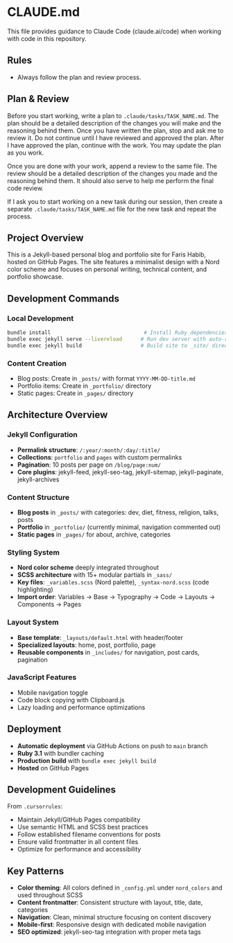 # CLAUDE.md

This file provides guidance to Claude Code (claude.ai/code) when working with code in this repository.

## Rules

- Always follow the plan and review process.

## Plan & Review

Before you start working, write a plan to `.claude/tasks/TASK_NAME.md`. The plan should be a detailed description of the changes you will make and the reasoning behind them. Once you have written the plan, stop and ask me to review it. Do not continue until I have reviewed and approved the plan. After I have approved the plan, continue with the work. You may update the plan as you work.

Once you are done with your work, append a review to the same file. The review should be a detailed description of the changes you made and the reasoning behind them. It should also serve to help me perform the final code review.

If I ask you to start working on a new task during our session, then create a separate `.claude/tasks/TASK_NAME.md` file for the new task and repeat the process.

## Project Overview

This is a Jekyll-based personal blog and portfolio site for Faris Habib, hosted on GitHub Pages. The site features a minimalist design with a Nord color scheme and focuses on personal writing, technical content, and portfolio showcase.

## Development Commands

### Local Development

```bash
bundle install                              # Install Ruby dependencies
bundle exec jekyll serve --livereload      # Run dev server with auto-reload at localhost:4000
bundle exec jekyll build                   # Build site to _site/ directory
```

### Content Creation

- Blog posts: Create in `_posts/` with format `YYYY-MM-DD-title.md`
- Portfolio items: Create in `_portfolio/` directory
- Static pages: Create in `_pages/` directory

## Architecture Overview

### Jekyll Configuration

- **Permalink structure**: `/:year/:month/:day/:title/`
- **Collections**: `portfolio` and `pages` with custom permalinks
- **Pagination**: 10 posts per page on `/blog/page:num/`
- **Core plugins**: jekyll-feed, jekyll-seo-tag, jekyll-sitemap, jekyll-paginate, jekyll-archives

### Content Structure

- **Blog posts** in `_posts/` with categories: dev, diet, fitness, religion, talks, posts
- **Portfolio** in `_portfolio/` (currently minimal, navigation commented out)
- **Static pages** in `_pages/` for about, archive, categories

### Styling System

- **Nord color scheme** deeply integrated throughout
- **SCSS architecture** with 15+ modular partials in `_sass/`
- **Key files**: `_variables.scss` (Nord palette), `_syntax-nord.scss` (code highlighting)
- **Import order**: Variables → Base → Typography → Code → Layouts → Components → Pages

### Layout System

- **Base template**: `_layouts/default.html` with header/footer
- **Specialized layouts**: home, post, portfolio, page
- **Reusable components** in `_includes/` for navigation, post cards, pagination

### JavaScript Features

- Mobile navigation toggle
- Code block copying with Clipboard.js
- Lazy loading and performance optimizations

## Deployment

- **Automatic deployment** via GitHub Actions on push to `main` branch
- **Ruby 3.1** with bundler caching
- **Production build** with `bundle exec jekyll build`
- **Hosted** on GitHub Pages

## Development Guidelines

From `.cursorrules`:

- Maintain Jekyll/GitHub Pages compatibility
- Use semantic HTML and SCSS best practices
- Follow established filename conventions for posts
- Ensure valid frontmatter in all content files
- Optimize for performance and accessibility

## Key Patterns

- **Color theming**: All colors defined in `_config.yml` under `nord_colors` and used throughout SCSS
- **Content frontmatter**: Consistent structure with layout, title, date, categories
- **Navigation**: Clean, minimal structure focusing on content discovery
- **Mobile-first**: Responsive design with dedicated mobile navigation
- **SEO optimized**: jekyll-seo-tag integration with proper meta tags
